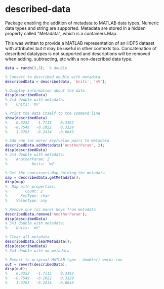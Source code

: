 # described-data
Package enabling the addition of metadata to MATLAB data types. Numeric data types and string are supported. Metadata are stored in a hidden property called "Metadata", which is a containers.Map. 

This was written to provide a MATLAB representation of an HDF5 dataset with attributes but it may be useful in other contexts too. Concatenation of described datatypes is not supported and descriptions will be removed when adding, subtracting, etc with a non-described data type.

```matlab
data = randn(3,3);  % double

% Convert to described double with metadata
describedData = describe(data, 'Units', 'mV');

% Display information about the data
disp(describedData)
% 3×3 double with metadata:
%    Units: 'mV'

% Print the data itself to the command line
show(describedData)
%    0.3252   -1.7115    0.3192
%   -0.7549   -0.1022    0.3129
%    1.3703   -0.2414   -0.8649

% Add one (or more) key/value pairs to metadata
describedData.addMetadata('AnotherParam', 2);
disp(describedData)
% 3×3 double with metadata:
%    AnotherParam: 2
%           Units: 'mV'

% Get the containers.Map holding the metadata
map = describedData.getMetadata();
disp(map)
%  Map with properties:
%        Count: 2
%      KeyType: char
%    ValueType: any

% Remove one (or more) keys from metadata
describedData.remove('AnotherParam');
disp(describedData)
% 3×3 double with metadata:
%    Units: 'mV'

% Clear all metadata
describedData.clearMetadata();
disp(describedData)
% 3×3 double with no metadata

% Revert to original MATLAB type - double() works too
out = revert(describedData);
disp(out);
%    0.3252   -1.7115    0.3192
%   -0.7549   -0.1022    0.3129
%    1.3703   -0.2414   -0.8649
```